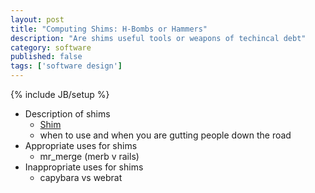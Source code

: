 ```yaml
---
layout: post
title: "Computing Shims: H-Bombs or Hammers"
description: "Are shims useful tools or weapons of techincal debt"
category: software
published: false
tags: ['software design']
---
```

{% include JB/setup %}

* Description of shims
  * [Shim](http://en.wikipedia.org/wiki/Shim_(computing))
  * when to use and when you are gutting people down the road
* Appropriate uses for shims
  * mr_merge (merb v rails)
* Inappropriate uses for shims
  * capybara vs webrat
